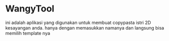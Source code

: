 # WangyTool

ini adalah aplikasi yang digunakan untuk membuat copypasta istri 2D kesayangan anda.
hanya dengan memasukkan namanya dan langsung bisa memilih template nya
